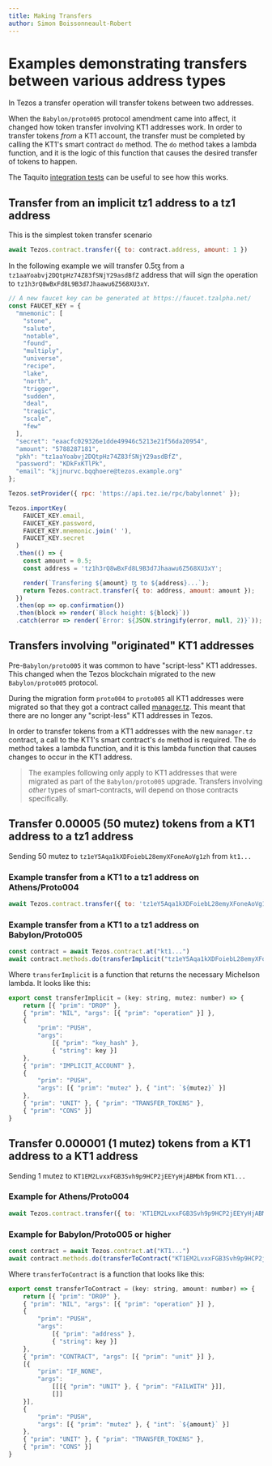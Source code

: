 ```yaml
---
title: Making Transfers
author: Simon Boissonneault-Robert
---
```

# Examples demonstrating transfers between various address types

In Tezos a transfer operation will transfer tokens between two addresses.

When the `Babylon/proto005` protocol amendment came into affect, it changed how token transfer involving KT1 addresses work. In order to transfer tokens _from_ a KT1 account, the transfer must be completed by calling the KT1's smart contract `do` method. The `do` method takes a lambda function, and it is the logic of this function that causes the desired transfer of tokens to happen.

The Taquito [integration tests](https://github.com/ecadlabs/taquito/blob/master/integration-tests/manager-contract-scenario.spec.ts) can be useful to see how this works.

## Transfer from an implicit tz1 address to a tz1 address

This is the simplest token transfer scenario

```js
await Tezos.contract.transfer({ to: contract.address, amount: 1 })
```

In the following example we will transfer 0.5ꜩ from a `tz1aaYoabvj2DQtpHz74Z83fSNjY29asdBfZ` address that will sign the operation to `tz1h3rQ8wBxFd8L9B3d7Jhaawu6Z568XU3xY`.
```js live noInline
// A new faucet key can be generated at https://faucet.tzalpha.net/
const FAUCET_KEY = {
  "mnemonic": [
    "stone",
    "salute",
    "notable",
    "found",
    "multiply",
    "universe",
    "recipe",
    "lake",
    "north",
    "trigger",
    "sudden",
    "deal",
    "tragic",
    "scale",
    "few"
  ],
  "secret": "eaacfc029326e1dde49946c5213e21f56da20954",
  "amount": "5788287181",
  "pkh": "tz1aaYoabvj2DQtpHz74Z83fSNjY29asdBfZ",
  "password": "KDkFxKTlPk",
  "email": "kjjnurvc.bqqhoere@tezos.example.org"
};

Tezos.setProvider({ rpc: 'https://api.tez.ie/rpc/babylonnet' });

Tezos.importKey(
    FAUCET_KEY.email,
    FAUCET_KEY.password,
    FAUCET_KEY.mnemonic.join(' '),
    FAUCET_KEY.secret
  )
  .then(() => {
    const amount = 0.5;
    const address = 'tz1h3rQ8wBxFd8L9B3d7Jhaawu6Z568XU3xY';

    render(`Transfering ${amount} ꜩ to ${address}...`);
    return Tezos.contract.transfer({ to: address, amount: amount });
  })
  .then(op => op.confirmation())
  .then(block => render(`Block height: ${block}`))
  .catch(error => render(`Error: ${JSON.stringify(error, null, 2)}`));
```

## Transfers involving "originated" KT1 addresses

Pre-`Babylon/proto005` it was common to have "script-less" KT1 addresses. This changed when the Tezos blockchain migrated to the new `Babylon/proto005` protocol.

During the migration form `proto004` to `proto005` all KT1 addresses were migrated so that they got a contract called [manager.tz](https://gitlab.com/nomadic-labs/mi-cho-coq/blob/master/src/contracts/manager.tz). This meant that there are no longer any "script-less" KT1 addresses in Tezos.

In order to transfer tokens from a KT1 addresses with the new `manager.tz` contract, a call to the KT1's smart contract's `do` method is required. The `do` method takes a lambda function, and it is this lambda function that causes changes to occur in the KT1 address.

> The examples following only apply to KT1 addresses that were migrated as part of the `Babylon/proto005` upgrade. Transfers involving _other_ types of smart-contracts, will depend on those contracts specifically.

## Transfer 0.00005 (50 mutez) tokens from a KT1 address to a tz1 address

Sending 50 mutez to `tz1eY5Aqa1kXDFoiebL28emyXFoneAoVg1zh` from `kt1...`

### Example transfer from a KT1 to a tz1 address on Athens/Proto004

```js
await Tezos.contract.transfer({ to: 'tz1eY5Aqa1kXDFoiebL28emyXFoneAoVg1zh', source: 'kt1...', amount: 0.000050 })
```

### Example transfer from a KT1 to a tz1 address on Babylon/Proto005

```js
const contract = await Tezos.contract.at("kt1...")
await contract.methods.do(transferImplicit("tz1eY5Aqa1kXDFoiebL28emyXFoneAoVg1zh", 50)).send({ amount: 0 })
```

Where `transferImplicit` is a function that returns the necessary Michelson lambda. It looks like this:

```js
export const transferImplicit = (key: string, mutez: number) => {
    return [{ "prim": "DROP" },
    { "prim": "NIL", "args": [{ "prim": "operation" }] },
    {
        "prim": "PUSH",
        "args":
            [{ "prim": "key_hash" },
            { "string": key }]
    },
    { "prim": "IMPLICIT_ACCOUNT" },
    {
        "prim": "PUSH",
        "args": [{ "prim": "mutez" }, { "int": `${mutez}` }]
    },
    { "prim": "UNIT" }, { "prim": "TRANSFER_TOKENS" },
    { "prim": "CONS" }]
}
```

## Transfer 0.000001 (1 mutez) tokens from a KT1 address to a KT1 address

Sending 1 mutez to `KT1EM2LvxxFGB3Svh9p9HCP2jEEYyHjABMbK` from `KT1...`

### Example for Athens/Proto004

```js
await Tezos.contract.transfer({ to: 'KT1EM2LvxxFGB3Svh9p9HCP2jEEYyHjABMbK', source: 'KT1...', amount: 0.000001 })
```

### Example for Babylon/Proto005 or higher

```js
const contract = await Tezos.contract.at("KT1...")
await contract.methods.do(transferToContract("KT1EM2LvxxFGB3Svh9p9HCP2jEEYyHjABMbK", 1)).send({ amount: 0 })
```

Where `transferToContract` is a function that looks like this:

```js
export const transferToContract = (key: string, amount: number) => {
    return [{ "prim": "DROP" },
    { "prim": "NIL", "args": [{ "prim": "operation" }] },
    {
        "prim": "PUSH",
        "args":
            [{ "prim": "address" },
            { "string": key }]
    },
    { "prim": "CONTRACT", "args": [{ "prim": "unit" }] },
    [{
        "prim": "IF_NONE",
        "args":
            [[[{ "prim": "UNIT" }, { "prim": "FAILWITH" }]],
            []]
    }],
    {
        "prim": "PUSH",
        "args": [{ "prim": "mutez" }, { "int": `${amount}` }]
    },
    { "prim": "UNIT" }, { "prim": "TRANSFER_TOKENS" },
    { "prim": "CONS" }]
}
```
